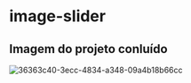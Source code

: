 
# image-slider
 
 ## Imagem do projeto conluído  
 
![36363c40-3ecc-4834-a348-09a4b18b66cc](https://user-images.githubusercontent.com/99427706/236335518-447dcfa8-8dee-496e-a607-82e0d07059fa.jpg)
